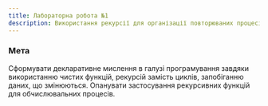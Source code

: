 ```yaml
---
title: Лабораторна робота №1
description: Використання рекурсії для організації повторюваних процесів
---
```


### Мета

Сформувати декларативне мислення в галузі програмування завдяки використанню чистих функцій, рекурсій замість циклів,
запобіганню даних, що змінюються. Опанувати застосування рекурсивних функцій для обчислювальних процесів.
